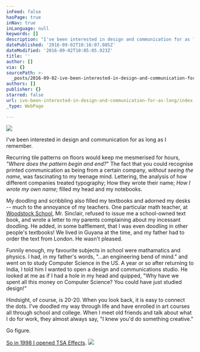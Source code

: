 ```yaml
---
inFeed: false
hasPage: true
inNav: true
inLanguage: null
keywords: []
description: "I've been interested in design and communication for as long as I remember.\_"
datePublished: '2016-09-02T10:16:07.085Z'
dateModified: '2016-09-02T10:05:05.923Z'
title: ''
author: []
via: {}
sourcePath: >-
  _posts/2016-09-02-ive-been-interested-in-design-and-communication-for-as-long.md
authors: []
publisher: {}
starred: false
url: ive-been-interested-in-design-and-communication-for-as-long/index.html
_type: WebPage

---
```

![](https://the-grid-user-content.s3-us-west-2.amazonaws.com/59a9b883-a09a-4289-94de-f904c30be0a7.jpg)

I've been interested in design and communication for as long as I remember. 

Recurring tile patterns on floors would keep me mesmerised for hours, _"Where does the pattern begin and end?_" The fact that you could recognise printed communication as being from a certain company, _without seeing the name_, was fascinating to my teenage mind. Lettering, the analysis of how different companies treated typography; How they wrote their name; _How I wrote my own name_; filled my head and my notebooks. 

My doodling and scribbling also filled my textbooks and adorned my desks -- much to the annoyance of my teachers. One particular math teacher, at [Woodstock School][0], Mr. Sinclair, refused to issue me a school-owned text book, and wrote a letter to my parents complaining about my incessant doodling. He added, in some bafflement, that I was even doodling in other people's textbooks! We lived in Guyana at the time, and my father had to order the text from London. He wasn't pleased.

Funnily enough, my favourite subjects in school were mathamatics and physics. I had, in my father's words, "...an engineering bend of mind." and went on to study Computer Science in the US. A year or so after returning to India, I told him I wanted to open a design and communications studio. He looked at me as if I had a hole in my head and quipped, "Why have we spent all this money on Computer Science? You could have just studied design!"

Hindsight, of course, is 20-20\. When you look back, it is easy to connect the dots. I've doodled my way through life and have enrolled in art courses all through school and college. When I meet old friends and talk about what I do for work, they almost always say, "I knew you'd do something creative."

Go figure.

[So in 1998 I opened TSA Effects][1].
![](https://the-grid-user-content.s3-us-west-2.amazonaws.com/448021b7-833b-475b-80c2-95384b8c536b.jpg)

[0]: http://www.woodstockschool.com/
[1]: http://www.tsa.in/